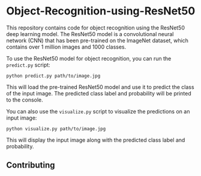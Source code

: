 # Object-Recognition-using-ResNet50



This repository contains code for object recognition using the ResNet50 deep learning model. The ResNet50 model is a convolutional neural network (CNN) that has been pre-trained on the ImageNet dataset, which contains over 1 million images and 1000 classes.





To use the ResNet50 model for object recognition, you can run the `predict.py` script:

```
python predict.py path/to/image.jpg
```

This will load the pre-trained ResNet50 model and use it to predict the class of the input image. The predicted class label and probability will be printed to the console.

You can also use the `visualize.py` script to visualize the predictions on an input image:

```
python visualize.py path/to/image.jpg
```

This will display the input image along with the predicted class label and probability.

## Contributing
